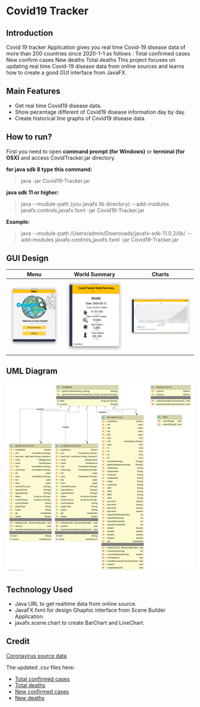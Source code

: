 # Covid19 Tracker
## Introduction
Covid 19 tracker Application gives you real time Covid-19 disease data of more than 200 countries since 2020-1-1 as follows :
Total confirmed cases 
New confirm cases 
New deaths
Total deaths 
This project focuses on updating real time Covid-19 disease data from online sources and learns how to create a good GUI interface from JavaFX.

## Main Features

- Get real time Covid19 disease data.
- Show pecentage different of Covid19 disease information day by day.
- Create historical line graphs of Covid19 disease data.


## How to run?

First you need to open **command prompt (for Windows)** or **terminal (for OSX)** and access CovidTracker.jar directory.

**for java sdk 8 type this command:**
> java -jar Covid19-Tracker.jar

**java sdk 11 or higher:**

> java --module-path (you javafx lib directory) --add-modules javafx.controls,javafx.fxml -jar Covid19-Tracker.jar

**Example:**

>java --module-path /Users/admin/Downloads/javafx-sdk-11.0.2/lib/ --add-modules javafx.controls,javafx.fxml -jar Covid19-Tracker.jar
## GUI Design

Menu              | World Summary           |  Charts             |
:---------------:|:----------:|:------------:
![](https://github.com/OOP2020/pa4-bhatara007/blob/master/photo/Screen%20Shot%202563-05-13%20at%2001.20.40.png)  |  ![](https://github.com/OOP2020/pa4-bhatara007/blob/master/photo/Screen%20Shot%202563-05-13%20at%2001.20.45.png) | ![](https://github.com/OOP2020/pa4-bhatara007/blob/master/photo/Screen%20Shot%202563-05-13%20at%2001.20.52.png)

## UML Diagram

![](https://github.com/OOP2020/pa4-bhatara007/blob/master/photo/UML.png)

## Technology Used
   - Java URL to get realtime data from online source.
   - JavaFX.fxml for design Ghaphic interface from Scene Builder Application.  
   - javafx.scene.chart to create BarChart and LineChart.

## Credit
[Coronavirus source data](https://ourworldindata.org/coronavirus-source-data)

The updated .csv files here:
- [Total confirmed cases](https://covid.ourworldindata.org/data/ecdc/total_cases.csv)
- [Total deaths](https://covid.ourworldindata.org/data/ecdc/total_deaths.csv)
- [New confirmed cases](https://covid.ourworldindata.org/data/ecdc/new_cases.csv)
- [New deaths](https://covid.ourworldindata.org/data/ecdc/new_deaths.csv)




